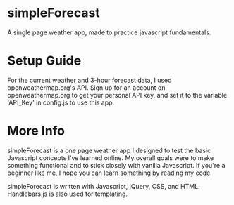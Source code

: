 # simpleForecast
A single page weather app, made to practice javascript fundamentals.

# Setup Guide

For the current weather and 3-hour forecast data, I used openweathermap.org's API.
Sign up for an account on openweathermap.org to get your personal API key, and set it to the variable 'API_Key' in config.js to use this app.

# More Info

simpleForecast is a one page weather app I designed to test the basic Javascript concepts I've learned online.
My overall goals were to make something functional and to stick closely with vanilla Javascript.
If you're a beginner like me, I hope you can learn something by reading my code.

simpleForecast is written with Javascript, jQuery, CSS, and HTML. Handlebars.js is also used for templating.
